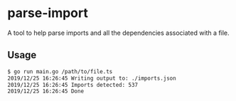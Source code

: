 # parse-import

A tool to help parse imports and all the dependencies associated with a file.

## Usage

```bash
$ go run main.go /path/to/file.ts
2019/12/25 16:26:45 Writing output to: ./imports.json
2019/12/25 16:26:45 Imports detected: 537
2019/12/25 16:26:45 Done
```
